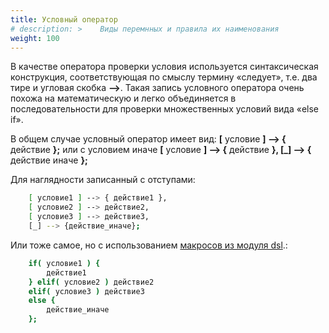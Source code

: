 ```yaml
---
title: Условный оператор
# description: >    Виды перемнных и правила их наименования
weight: 100
---
```




В качестве оператора проверки условия используется синтаксическая конструкция, соответствующая по смыслу термину «следует»,
т.е. два тире и угловая скобка **-->**. Такая запись условного оператора очень похожа на математическую и легко объединяется
в последовательности для проверки множественных условий вида «else if».

В общем случае условный оператор имеет вид: **[** условие **] --> {** действие **};** или
с условием иначе **[** условие **] --> {** действие **}, [_] --> {** действие иначе **};**

Для наглядности записанный с отступами:
```bash
    [ условие1 ] --> { действие1 },
    [ условие2 ] --> действие2,
    [ условие3 ] --> действие3,
    [_] --> {действие_иначе};
```

Или тоже самое, но с использованием [макросов из модуля dsl](https://newlang.net/syntax_dsl.html).:
```bash
    if( условие1 ) {
        действие1
    } elif( условие2 ) действие2
    elif( условие3 ) действие3
    else {
        действие_иначе
    };
```


